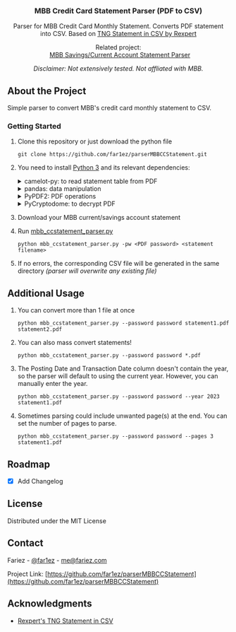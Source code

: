 <a name="readme-top"></a>
<br />
<div align="center">
  <h3 align="center">MBB Credit Card Statement Parser (PDF to CSV)</h3>
  <p>
    Parser for MBB Credit Card Monthly Statement. Converts PDF statement into CSV. Based on <a href="https://github.com/Rexpert/TNG_Statement_in_CSV">TNG Statement in CSV by Rexpert</a>
  </p>
  <p>
    Related project:<br />
    &ensp;<a href="https://github.com/far1ez/parserMBBStatement">MBB Savings/Current Account Statement Parser</a>
  </p>
  <p>
    <i>Disclaimer: Not extensively tested. Not affliated with MBB.</i>
  </p>
</div>

<!-- ABOUT THE PROJECT -->
## About the Project

Simple parser to convert MBB's credit card monthly statement to CSV. 

<!-- GETTING STARTED -->

### Getting Started

1. Clone this repository or just download the python file
    ```
    git clone https://github.com/far1ez/parserMBBCCStatement.git
    ```
2. You need to install [Python 3](https://www.python.org/) and its relevant dependencies:
    <details>
      <summary>
        camelot-py: to read statement table from PDF
      </summary>
      
      - Installation via `pip`
        ```
        pip install camelot-py[cv]
        ```
      - or if you're using conda environment
        ```
        conda install -c conda-forge camelot-py
        ```
      - Detail installation please refer to `camelot-py` [Documentation](https://camelot-py.readthedocs.io/en/master/) 
    </details>
    <details>
      <summary>
        pandas: data manipulation
      </summary>
      
      - Installation via `pip`
        ```
        pip install pandas
        ```
      - or if you're using conda environment
        ```
        conda install -c conda-forge pandas
        ```
      - Detail installation please refer to `pandas` [Documentation](https://pandas.pydata.org/docs/index.html) 
    </details>
    <details>
      <summary>
        PyPDF2: PDF operations
      </summary>
      
      - Installation via `pip`
        ```
        pip install PyPDF2
        ```
      - or if you're using conda environment
        ```
        conda install -c conda-forge PyPDF2
        ```
    </details>
    <details>
      <summary>
        PyCryptodome: to decrypt PDF
      </summary>
      
      - Installation via `pip`
        ```
        pip install PyCryptodome
        ```
      - or if you're using conda environment
        ```
        conda install -c conda-forge PyCryptodome
        ```
    </details>
3. Download your MBB current/savings account statement
4. Run [mbb_ccstatement_parser.py](mbb_ccstatement_parser.py)
    ```
    python mbb_ccstatement_parser.py -pw <PDF password> <statement filename>
    ```
5. If no errors, the corresponding CSV file will be generated in the same directory
   <i>(parser will overwrite any existing file)</i>

<!-- ADDITIONAL USAGE -->
## Additional Usage

1. You can convert more than 1 file at once
   ```
   python mbb_ccstatement_parser.py --password password statement1.pdf statement2.pdf
   ```
2. You can also mass convert statements!
   ```
   python mbb_ccstatement_parser.py --password password *.pdf
   ```
3. The Posting Date and Transaction Date column doesn't contain the year, so the parser will default to using the current year. However, you can manually enter the year.
   ```
   python mbb_ccstatement_parser.py --password password --year 2023 statement1.pdf
   ```
4. Sometimes parsing could include unwanted page(s) at the end. You can set the number of pages to parse.
   ```
   python mbb_ccstatement_parser.py --password password --pages 3 statement1.pdf
   ```
   
<!-- ROADMAP -->
## Roadmap

- [x] Add Changelog

<!-- LICENSE -->
## License

Distributed under the MIT License

<!-- CONTACT -->
## Contact

Fariez - [@far1ez](https://twitter.com/far1ez) - me@fariez.com

Project Link: [https://github.com/far1ez/parserMBBCCStatement](https://github.com/far1ez/parserMBBCCStatement)

<!-- ACKNOWLEDGMENTS -->
## Acknowledgments

* [Rexpert's TNG Statement in CSV](https://github.com/Rexpert/TNG_Statement_in_CSV)
